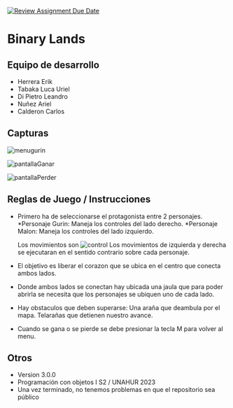 [![Review Assignment Due Date](https://classroom.github.com/assets/deadline-readme-button-24ddc0f5d75046c5622901739e7c5dd533143b0c8e959d652212380cedb1ea36.svg)](https://classroom.github.com/a/hUnPAC5R)
# Binary Lands

## Equipo de desarrollo

- Herrera Erik 
- Tabaka Luca Uriel
- Di Pietro Leandro 
- Nuñez Ariel 
- Calderon Carlos

## Capturas
![menugurin](https://github.com/obj1-unahur-2023s2/TPGameIntegrador-delfondo-inc/assets/141874580/2d70a753-a70c-4718-aeb7-e9c183b8ae7d)

![pantallaGanar](https://github.com/obj1-unahur-2023s2/TPGameIntegrador-delfondo-inc/assets/141874580/5bed441d-5471-4bd3-baeb-e9bb3e2afb9c)

![pantallaPerder](https://github.com/obj1-unahur-2023s2/TPGameIntegrador-delfondo-inc/assets/141874580/28bffb7e-f643-42e0-bed5-0e0ac4d76217)


## Reglas de Juego / Instrucciones

* Primero ha de seleccionarse el protagonista entre 2 personajes.
	*Personaje Gurin: Maneja los controles del lado derecho.
	*Personaje Malon: Maneja los controles del lado izquierdo.

	Los movimientos son
![control](https://github.com/obj1-unahur-2023s2/TPGameIntegrador-delfondo-inc/assets/141874580/5997874e-2c9f-4186-973a-d9515ea3d144)
	Los movimientos de izquierda y derecha se ejecutaran en el sentido contrario sobre cada personaje.

* El objetivo es liberar el corazon que se ubica en el centro que conecta ambos lados.

* Donde ambos lados se conectan hay ubicada una jaula que para poder abrirla se necesita que los personajes se ubiquen uno de cada lado.

* Hay obstaculos que deben superarse:
	Una araña que deambula por el mapa.
	Telarañas que detienen nuestro avance.
* Cuando se gana o se pierde se debe presionar la tecla M para volver al menu.
## Otros
* Version 3.0.0
* Programación con objetos I S2 / UNAHUR 2023
* Una vez terminado, no tenemos problemas en que el repositorio sea público
